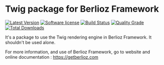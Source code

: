# Twig package for Berlioz Framework

[![Latest Version](https://img.shields.io/packagist/v/berlioz/twig-package.svg?style=flat-square)](https://github.com/BerliozFramework/TwigPackage/releases)
[![Software license](https://img.shields.io/github/license/BerliozFramework/TwigPackage.svg?style=flat-square)](https://github.com/BerliozFramework/TwigPackage/blob/master/LICENSE)
[![Build Status](https://img.shields.io/travis/com/BerliozFramework/TwigPackage/master.svg?style=flat-square)](https://travis-ci.com/BerliozFramework/TwigPackage)
[![Quality Grade](https://img.shields.io/codacy/grade/8133a5f0d3bd4bc7b6ee19828bd387ea/master.svg?style=flat-square)](https://www.codacy.com/manual/BerliozFramework/TwigPackage)
[![Total Downloads](https://img.shields.io/packagist/dt/berlioz/twig-package.svg?style=flat-square)](https://packagist.org/packages/berlioz/twig-package)

It's a package to use the Twig rendering engine in Berlioz Framework.
It shouldn't be used alone.

For more information, and use of Berlioz Framework, go to website and online documentation :
https://getberlioz.com